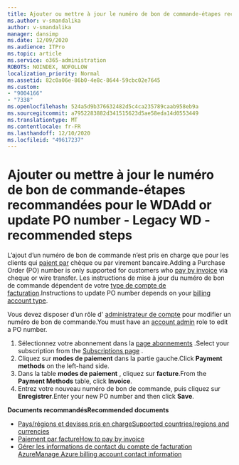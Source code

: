 ```yaml
---
title: Ajouter ou mettre à jour le numéro de bon de commande-étapes recommandées pour le WD
ms.author: v-smandalika
author: v-smandalika
manager: dansimp
ms.date: 12/09/2020
ms.audience: ITPro
ms.topic: article
ms.service: o365-administration
ROBOTS: NOINDEX, NOFOLLOW
localization_priority: Normal
ms.assetid: 82c0a06e-86b0-4e8c-8644-59cbc02e7645
ms.custom:
- "9004166"
- "7338"
ms.openlocfilehash: 524a5d9b376632482d5c4ca235789caab958eb9a
ms.sourcegitcommit: a7952283882d341515623d5ae58eda14d0553449
ms.translationtype: MT
ms.contentlocale: fr-FR
ms.lasthandoff: 12/10/2020
ms.locfileid: "49617237"
---
```

# <a name="add-or-update-po-number---legacy-wd---recommended-steps"></a><span data-ttu-id="f8a24-102">Ajouter ou mettre à jour le numéro de bon de commande-étapes recommandées pour le WD</span><span class="sxs-lookup"><span data-stu-id="f8a24-102">Add or update PO number - Legacy WD - recommended steps</span></span>

<span data-ttu-id="f8a24-103">L’ajout d’un numéro de bon de commande n’est pris en charge que pour les clients qui [paient par](https://docs.microsoft.com/azure/cost-management-billing/manage/pay-by-invoice) chèque ou par virement bancaire.</span><span class="sxs-lookup"><span data-stu-id="f8a24-103">Adding a Purchase Order (PO) number is only supported for customers who [pay by invoice](https://docs.microsoft.com/azure/cost-management-billing/manage/pay-by-invoice) via cheque or wire transfer.</span></span> <span data-ttu-id="f8a24-104">Les instructions de mise à jour du numéro de bon de commande dépendent de votre [type de compte de facturation](https://docs.microsoft.com/azure/cost-management-billing/manage/view-all-accounts).</span><span class="sxs-lookup"><span data-stu-id="f8a24-104">Instructions to update PO number depends on your [billing account type](https://docs.microsoft.com/azure/cost-management-billing/manage/view-all-accounts).</span></span>

<span data-ttu-id="f8a24-105">Vous devez disposer d’un rôle d' [administrateur de compte](https://docs.microsoft.com/azure/role-based-access-control/rbac-and-directory-admin-roles) pour modifier un numéro de bon de commande.</span><span class="sxs-lookup"><span data-stu-id="f8a24-105">You must have an [account admin](https://docs.microsoft.com/azure/role-based-access-control/rbac-and-directory-admin-roles) role to edit a PO number.</span></span>

1. <span data-ttu-id="f8a24-106">Sélectionnez votre abonnement dans la [page abonnements](https://ms.portal.azure.com/#blade/Microsoft_Azure_Billing/SubscriptionsBlade) .</span><span class="sxs-lookup"><span data-stu-id="f8a24-106">Select your subscription from the [Subscriptions page](https://ms.portal.azure.com/#blade/Microsoft_Azure_Billing/SubscriptionsBlade) .</span></span>
2. <span data-ttu-id="f8a24-107">Cliquez sur **modes de paiement** dans la partie gauche.</span><span class="sxs-lookup"><span data-stu-id="f8a24-107">Click **Payment methods** on the left-hand side.</span></span>
3. <span data-ttu-id="f8a24-108">Dans la table **modes de paiement** , cliquez sur **facture**.</span><span class="sxs-lookup"><span data-stu-id="f8a24-108">From the **Payment Methods** table, click **Invoice**.</span></span> 
4. <span data-ttu-id="f8a24-109">Entrez votre nouveau numéro de bon de commande, puis cliquez sur **Enregistrer**.</span><span class="sxs-lookup"><span data-stu-id="f8a24-109">Enter your new PO number and then click **Save**.</span></span>

<span data-ttu-id="f8a24-110">**Documents recommandés**</span><span class="sxs-lookup"><span data-stu-id="f8a24-110">**Recommended documents**</span></span>

- [<span data-ttu-id="f8a24-111">Pays/régions et devises pris en charge</span><span class="sxs-lookup"><span data-stu-id="f8a24-111">Supported countries/regions and currencies</span></span>](https://azure.microsoft.com/en-us/pricing/faq/) 
- [<span data-ttu-id="f8a24-112">Paiement par facture</span><span class="sxs-lookup"><span data-stu-id="f8a24-112">How to pay by invoice</span></span>](https://docs.microsoft.com/azure/cost-management-billing/manage/pay-by-invoice) 
- [<span data-ttu-id="f8a24-113">Gérer les informations de contact du compte de facturation Azure</span><span class="sxs-lookup"><span data-stu-id="f8a24-113">Manage Azure billing account contact information</span></span>](https://docs.microsoft.com/azure/cost-management-billing/manage/change-azure-account-profile)



